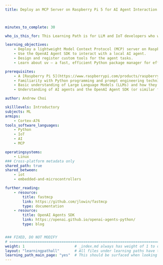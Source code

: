```yaml
---
title: Deploy an MCP Server on Raspberry Pi 5 for AI Agent Interaction using OpenAI SDK


    
minutes_to_complete: 30

who_is_this_for: This Learning Path is for LLM and IoT developers who want to run and interact with AI agents on edge devices like the Raspberry Pi 5. You'll learn how to deploy a lightweight Model Context Protocol (MCP) server and use the OpenAI Agent SDK to create and register tools for intelligent local inference.

learning_objectives: 
    - Deploy a lightweight Model Context Protocol (MCP) server on Raspberry Pi 5 for local AI agent execution.
    - Use the OpenAI Agent SDK to interact with a local AI agent.
    - Design and register custom tools for the agent tasks.
    - Learn about uv — a fast, efficient Python package manager for efficient local deployment.

prerequisites:
    - A [Raspberry Pi 5](https://www.raspberrypi.com/products/raspberry-pi-5/) with a Linux-based OS installed.
    - Familiarity with Python programming and prompt engineering techniques.
    - Basic understanding of Large Language Models (LLMs) and how they are used in local inference.
    - Understanding of AI agents and the OpenAI Agent SDK (or similar frameworks).

author: Andrew Choi

skilllevels: Introductory
subjects: ML
armips:
    - Cortex-A76
tools_software_languages:
    - Python
    - IoT
    - AI
    - MCP

operatingsystems:
    - Linux
### Cross-platform metadata only
shared_path: true
shared_between:
    - iot
    - embedded-and-microcontrollers

further_reading:
    - resource:
        title: fastmcp
        link: https://github.com/jlowin/fastmcp
        type: documentation
    - resource:
        title: OpenAI Agents SDK
        link: https://openai.github.io/openai-agents-python/
        type: blog


### FIXED, DO NOT MODIFY
# ================================================================================
weight: 1                       # _index.md always has weight of 1 to order correctly
layout: "learningpathall"       # All files under learning paths have this same wrapper
learning_path_main_page: "yes"  # This should be surfaced when looking for related content. Only set for _index.md of learning path content.
---
```

